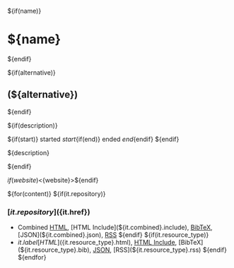 
${if(name)}
# ${name} 
${endif}

${if(alternative)}
## (${alternative})
${endif}


${if(description)}

${if(start)}
started ${start}${if(end)} ended ${end}${endif}
${endif}

${description}

${endif}

${if(website)}<${website}>${endif}

${for(content)}
${if(it.repository)}

### [${it.repository}](${it.href})

- Combined [HTML](${it.combined}.html), [HTML Include](${it.combined}.include), [BibTeX](${it.combined}.bib), [JSON](${it.combined}.json), [RSS](${it.combined}.rss)
${endif}
${if(it.resource_type)}
- ${it.label} [HTML](${it.resource_type}.html), [HTML Include](${it.resource_type}.include), [BibTeX](${it.resource_type}.bib), [JSON](${it.resource_type}.json), [RSS](${it.resource_type}.rss)
${endif}
${endfor}


